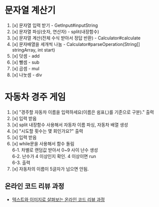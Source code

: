 # 문자열 계산기
1. [x] 문자열 입력 받기 - GetInput#inputString  
2. [x] 문자열 파싱(숫자, 연산자) - split(내장함수)  
3. [x] 문자열 계산(전체 수식 받아서 정답 반환) - Calculator#calculate  
4. [x] 문자배열을 세개씩 나눔 - Calculator#parseOperation(String[] stringArray, int start)  
5. [x] 덧셈 - add  
6. [x] 뺄셈 - sub  
7. [x] 곱셈 - mul  
8. [x] 나눗셈 - div  

# 자동차 경주 게임  
1. [x] "경주할 자동차 이름을 입력하세요(이름은 쉼표(,)를 기준으로 구분)." 출력  
2. [x] 입력 받음  
3. [x] split 내장함수 사용해서 자동차 이름 파싱, 자동차 배열 생성  
4. [x] "시도할 횟수는 몇 회인가요?" 출력  
5. [x] 입력 받음  
6. [x] while문을 사용해서 함수 돌림  
    6-1. 차별로 랜덤값 받아서 0~9 사이 난수 생성  
    6-2. 난수가 4 이상인지 확인. 4 이상이면 run  
    6-3. 출력  
7. [x] 자동차의 이름이 5글자가 넘으면 안됨.
## 온라인 코드 리뷰 과정
* [텍스트와 이미지로 살펴보는 온라인 코드 리뷰 과정](https://github.com/next-step/nextstep-docs/tree/master/codereview)